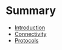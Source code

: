# Summary

* [Introduction](README.md)
* [Connectivity](documentation/Connectivity.md)
* [Protocols](documentation/Protocols.md)


